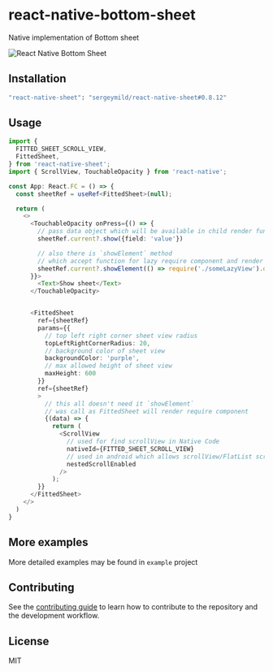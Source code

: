 # react-native-bottom-sheet

Native implementation of Bottom sheet

![React Native Bottom Sheet](./preview.gif)

## Installation

```sh
"react-native-sheet": "sergeymild/react-native-sheet#0.8.12"
```

## Usage

```typescript
import {
  FITTED_SHEET_SCROLL_VIEW,
  FittedSheet,
} from 'react-native-sheet';
import { ScrollView, TouchableOpacity } from 'react-native';

const App: React.FC = () => {
  const sheetRef = useRef<FittedSheet>(null);

  return (
    <>
      <TouchableOpacity onPress={() => {
        // pass data object which will be available in child render function
        sheetRef.current?.show({field: 'value'})

        // also there is `showElement` method
        // which accept function for lazy require component and render it
        sheetRef.current?.showElement(() => require('./someLazyView').default, {field: 'value'})
      }}>
        <Text>Show sheet</Text>
      </TouchableOpacity>


      <FittedSheet
        ref={sheetRef}
        params={{
          // top left right corner sheet view radius
          topLeftRightCornerRadius: 20,
          // background color of sheet view
          backgroundColor: 'purple',
          // max allowed height of sheet view
          maxHeight: 600
        }}
        ref={sheetRef}
        >
          // this all doesn't need it `showElement`
          // was call as FittedSheet will render require component
          {(data) => {
            return (
              <ScrollView
                // used for find scrollView in Native Code
                nativeId={FITTED_SHEET_SCROLL_VIEW}
                // used in android which allows scrollView/FlatList scroll
                nestedScrollEnabled
              />
            );
        }}
      </FittedSheet>
    </>
  )
}
```

## More examples
More detailed examples may be found in `example` project


## Contributing

See the [contributing guide](CONTRIBUTING.md) to learn how to contribute to the repository and the development workflow.

## License

MIT
